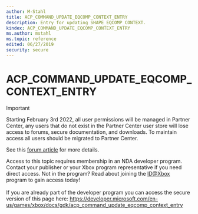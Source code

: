 ```yaml
---
author: M-Stahl
title: ACP_COMMAND_UPDATE_EQCOMP_CONTEXT_ENTRY
description: Entry for updating SHAPE_EQCOMP_CONTEXT.
kindex: ACP_COMMAND_UPDATE_EQCOMP_CONTEXT_ENTRY
ms.author: mstahl
ms.topic: reference
edited: 06/27/2019
security: secure
---
```


# ACP_COMMAND_UPDATE_EQCOMP_CONTEXT_ENTRY
> [!IMPORTANT]
> Starting February 3rd 2022, all user permissions will be managed in Partner Center, any users that do not exist in the Partner Center user store will lose access to forums, secure documentation, and downloads. To maintain access all users should be migrated to Partner Center. <p></p>See this <a href="https://forums.xboxlive.com/articles/132187/breaking-change-user-access-for-forums-secure-docu.html">forum article</a> for more details.  

 Access to this topic requires membership in an NDA developer program. Contact your publisher or your Xbox program representative if you need direct access. Not in the program? Read about joining the <a href="https://www.xbox.com/Developers/id">ID@Xbox</a> program to gain access today!  <br/><br/>If you are already part of the developer program you can access the secure version of this page here: <a target="_blank" href="https://developer.microsoft.com/en-us/games/xbox/docs/gdk/acp_command_update_eqcomp_context_entry">https://developer.microsoft.com/en-us/games/xbox/docs/gdk/acp_command_update_eqcomp_context_entry</a>